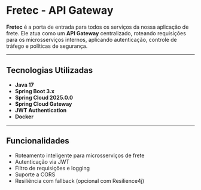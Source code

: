 # Fretec - API Gateway

**Fretec** é a porta de entrada para todos os serviços da nossa aplicação de frete. Ele atua como um **API Gateway** centralizado, roteando requisições para os microsserviços internos, aplicando autenticação, controle de tráfego e políticas de segurança.

---

## Tecnologias Utilizadas

- **Java 17**
- **Spring Boot 3.x**
- **Spring Cloud 2025.0.0**
- **Spring Cloud Gateway**
- **JWT Authentication**
- **Docker**

---

## Funcionalidades

- Roteamento inteligente para microsserviços de frete
- Autenticação via JWT
- Filtro de requisições e logging
- Suporte a CORS
- Resiliência com fallback (opcional com Resilience4j)

